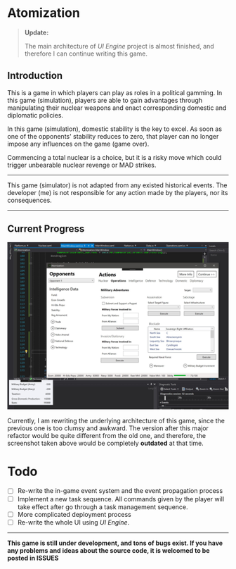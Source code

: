 # Atomization

> **Update:**
> 
> The main architecture of *UI Engine* project is almost finished, and therefore I can continue writing this game. 

## Introduction

This is a game in which players can play as roles in a political gamming. In this game (simulation), players are able to gain advantages through manipulating their nuclear weapons and enact corresponding domestic and diplomatic policies. 

In this game (simulation), domestic stability is the key to excel. As soon as one of the opponents' stability reduces to zero, that player can no longer impose any influences on the game (game over). 

Commencing a total nuclear is a choice, but it is a risky move which could trigger unbearable nuclear revenge or MAD strikes. 

____

This game (simulator) is not adapted from any existed historical events. The developer (me) is not responsible for any action made by the players, nor its consequences. 

____
## Current Progress
![picture](Screenshot.jpg)

Currently, I am rewriting the underlying architecture of this game, since the previous one is too clumsy and awkward. The version after this major refactor would be quite different from the old one, and therefore, the screenshot taken above would be completely **outdated** at that time. 

# Todo

- [ ] Re-write the in-game event system and the event propagation process
- [ ] Implement a new task sequence. All commands given by the player will take effect after go through a task management sequence. 
- [ ] More complicated deployment process
- [ ] Re-write the whole UI using *UI Engine*. 

___
**This game is still under development, and tons of bugs exist. If you have any problems and ideas about the source code, it is welcomed to be posted in ISSUES**